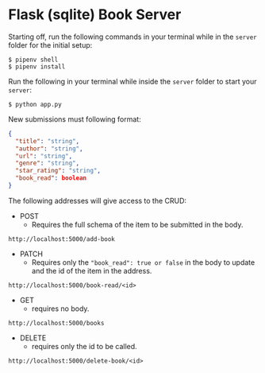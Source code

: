 # Flask (sqlite) Book Server

Starting off, run the following commands in your terminal while in the `server` folder for the initial setup:

```
$ pipenv shell
$ pipenv install
```

Run the following in your terminal while inside the `server` folder to start your `server`:

```
$ python app.py
```

New submissions must following format:

```json
{
  "title": "string",
  "author": "string",
  "url": "string",
  "genre": "string",
  "star_rating": "string",
  "book_read": boolean
}
```

The following addresses will give access to the CRUD:

- POST
  - Requires the full schema of the item to be submitted in the body.

```
http://localhost:5000/add-book
```

- PATCH
  - Requires only the `"book_read": true or false` in the body to update and the id of the item in the address.

```
http://localhost:5000/book-read/<id>
```

- GET
  - requires no body.

```
http://localhost:5000/books
```

- DELETE
  - requires only the id to be called.

```
http://localhost:5000/delete-book/<id>
```
